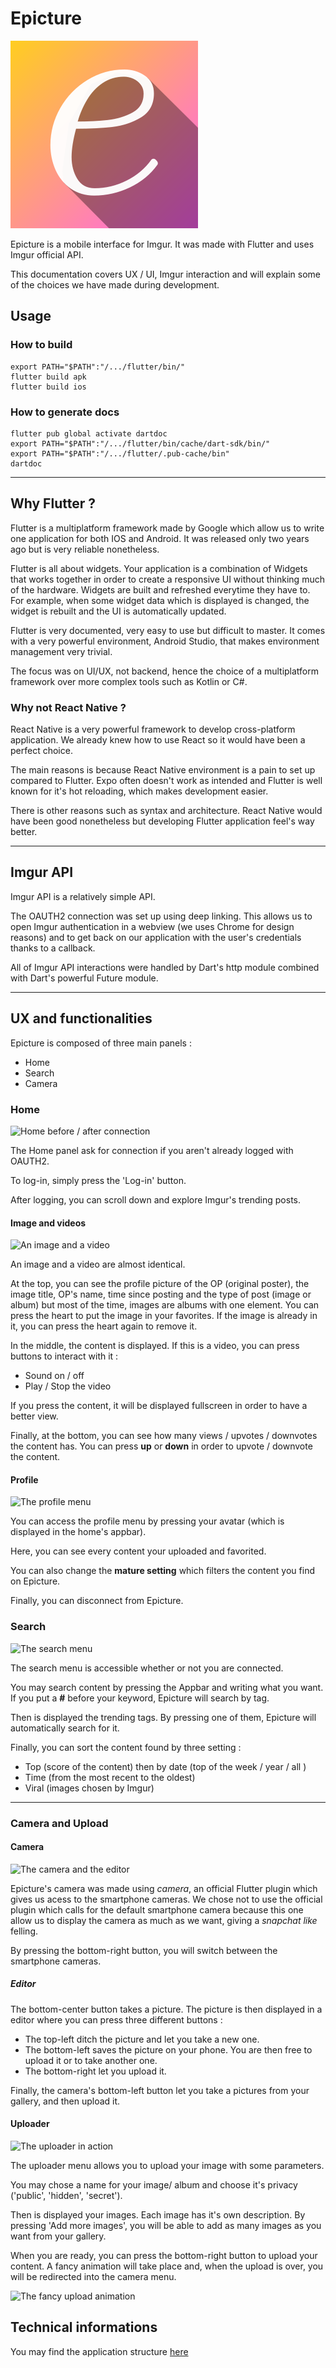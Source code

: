# Epicture

![](./assets/launcher/small_icon.png)


Epicture is a mobile interface for Imgur.
It was made with Flutter and uses Imgur official API.

This documentation covers UX / UI, Imgur interaction and will explain some of the choices we have made during development.

## Usage

### How to build
```
export PATH="$PATH":"/.../flutter/bin/"
flutter build apk
flutter build ios
```

### How to generate docs
```
flutter pub global activate dartdoc
export PATH="$PATH":"/.../flutter/bin/cache/dart-sdk/bin/"
export PATH="$PATH":"/.../flutter/.pub-cache/bin"
dartdoc
```


----

## Why Flutter ?

Flutter is a multiplatform framework made by Google which allow us to write one application for both IOS and Android. It was released only two years ago but is very reliable nonetheless.

Flutter is all about widgets. Your application is a combination of Widgets that works together in order to create a responsive UI without thinking much of the hardware.
Widgets are built and refreshed everytime they have to. For example, when some widget data which is displayed is changed, the widget is rebuilt and the UI is automatically updated.

Flutter is very documented, very easy to use but difficult to master. It comes with a very powerful environment, Android Studio, that makes environment management very trivial.

The focus was on UI/UX, not backend, hence the choice of a multiplatform framework over more complex tools such as Kotlin or C#.

### Why not React Native ?

React Native is a very powerful framework to develop cross-platform application. We already knew how to use React so it would have been a perfect choice.

The main reasons is because React Native environment is a pain to set up compared to Flutter. Expo often doesn't work as intended and Flutter is well known for it's hot reloading, which makes development easier.

There is other reasons such as syntax and architecture. React Native would have been good nonetheless but developing Flutter application feel's way better.

---
## Imgur API
Imgur API is a relatively simple API.

The OAUTH2 connection was set up using deep linking. This allows us to open Imgur authentication in a webview (we uses Chrome for design reasons) and to get back on our application with the user's credentials thanks to a callback.

All of Imgur API interactions were handled by Dart's http module combined with Dart's powerful Future module.

---

## UX and functionalities

Epicture is composed of three main panels :

- Home
- Search
- Camera

### Home

![](https://i.imgur.com/AXBg1MI.png "Home before / after connection")

The Home panel ask for connection if you aren't already logged with OAUTH2.

To log-in, simply press the 'Log-in' button.

After logging, you can scroll down and explore Imgur's trending posts.

#### Image and videos

![](https://i.imgur.com/RqQya73.png "An image and a video")

An image and a video are almost identical.

At the top, you can see the profile picture of the OP (original poster), the image title, OP's name, time since posting and the type of post (image or album) but most of the time, images are albums with one element. You can press the heart to put the image in your favorites. If the image is already in it, you can press the heart again to remove it.

In the middle, the content is displayed. If this is a video, you can press buttons to interact with it :

- Sound on / off
- Play / Stop the video

If you press the content, it will be displayed fullscreen in order to have a better view.

Finally, at the bottom, you can see how many views / upvotes / downvotes the content has. You can press **up** or **down** in order to upvote / downvote the content.

#### Profile
![](https://i.imgur.com/JP6Jo8F.png "The profile menu")

You can access the profile menu by pressing your avatar (which is displayed in the home's appbar).

Here, you can see every content your uploaded and favorited.

You can also change the **mature setting** which filters the content you find on Epicture.

Finally, you can disconnect from Epicture.
### Search

![](https://i.imgur.com/CydFbSZ.png "The search menu")

The search menu is accessible whether or not you are connected.

You may search content by pressing the Appbar and writing what you want. If you put a **#** before your keyword, Epicture will search by tag.

Then is displayed the trending tags. By pressing one of them, Epicture will automatically search for it.

Finally, you can sort the content found by three setting :
- Top (score of the content) then by date (top of the week / year / all )
- Time (from the most recent to the oldest)
- Viral (images chosen by Imgur)

---

### Camera and Upload

#### Camera
![](https://i.imgur.com/6WieG1M.png "The camera and the editor")

Epicture's camera was made using *camera*, an official Flutter plugin which gives us acess to the smartphone cameras. We chose not to use the official plugin which calls for the default smartphone camera because this one allow us to display the camera as much as we want, giving a *snapchat like* felling.

By pressing the bottom-right button, you will switch between the smartphone cameras.

##### Editor
The bottom-center button takes a picture. The picture is then displayed in a editor where you can press three different buttons :
- The top-left ditch the picture and let you take a new one.
- The bottom-left saves the picture on your phone. You are then free to upload it or to take another one.
- The bottom-right let you upload it.

Finally, the camera's bottom-left button let you take a pictures from your gallery, and then upload it.

#### Uploader

![](https://i.imgur.com/0DNS3Kz.png "The uploader in action")

The uploader menu allows you to upload your image with some parameters.

You may chose a name for your image/ album and choose it's privacy ('public', 'hidden', 'secret').

Then is displayed your images. Each image has it's own description.
By pressing 'Add more images', you will be able to add as many images as you want from your gallery.

When you are ready, you can press the bottom-right button to upload your content. A fancy animation will take place and, when the upload is over, you will be redirected into the camera menu.

![](https://i.imgur.com/zSu3KHL.png "The fancy upload animation")


## Technical informations

You may find the application structure [here]()
